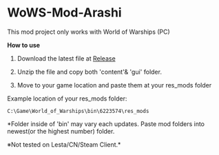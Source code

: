 # WoWS-Mod-Arashi
This mod project only works with World of Warships (PC)

**How to use**
1. Download the latest file at [Release][Releaselink]

[Releaselink]: https://github.com/UntitledWorld/WoWS-Mod-Arashi/releases "Go Release"

2. Unzip the file and copy both 'content'& 'gui' folder.

3. Move to your game location and paste them at your res_mods folder

Example location of your res_mods folder:
```
C:\Game\World_of_Warships\bin\6223574\res_mods
```
*Folder inside of 'bin' may vary each updates. Paste mod folders into newest(or the highest number) folder.

※Not tested on Lesta/CN/Steam Client.*
